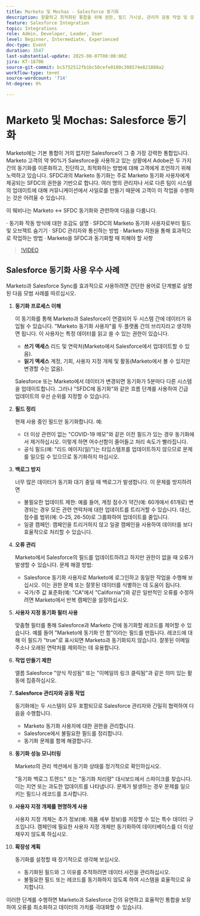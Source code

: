 ```yaml
---
title: Marketo 및 Mochas - Salesforce 동기화
description: 원활하고 최적화된 통합을 위해 권한, 필드 가시성, 관리자 공동 작업 및 모범 사례에 대한 전문가 지침과 Marketo-Salesforce 동기화를 기본으로 제공합니다.
feature: Salesforce Integration
topic: Integrations
role: Admin, Developer, Leader, User
level: Beginner, Intermediate, Experienced
doc-type: Event
duration: 3547
last-substantial-update: 2025-08-07T00:00:00Z
jira: KT-18706
source-git-commit: bc5752512fb1bc50cefe0180c308574e821888a2
workflow-type: tm+mt
source-wordcount: '714'
ht-degree: 0%

---
```



# Marketo 및 Mochas: Salesforce 동기화

Marketo에는 기본 통합이 거의 없지만 Salesforce이 그 중 가장 강력한 통합입니다. Marketo 고객의 약 90%가 Salesforce을 사용하고 있는 상황에서 Adobe은 두 가지 간의 동기화를 이론화하고, 진단하고, 최적화하는 방법에 대해 고객에게 조언하기 위해 노력하고 있습니다. SFDC과의 Marketo 동기화는 주로 Marketo 동기화 사용자에게 제공되는 SFDC의 권한을 기반으로 합니다. 여러 명의 관리자나 서로 다른 팀이 시스템의 업데이트에 대해 커뮤니케이션에서 사일로를 만들기 때문에 고객이 이 작업을 수행하는 것은 어려울 수 있습니다.

이 웨비나는 Marketo &lt;-> SFDC 동기화와 관련하여 다음을 다룹니다.

· 동기화 작동 방식에 대한 조감도 설명
· SFDC의 Marketo 동기화 사용자로부터 필드 및 오브젝트 숨기기
· SFDC 관리자와 통신하는 방법
· Marketo 지원을 통해 효과적으로 작업하는 방법
· Marketo을 SFDC과 동기화할 때 피해야 할 사항

>[!VIDEO](https://video.tv.adobe.com/v/3470624/?learn=on&enablevpops)

## Salesforce 동기화 사용 우수 사례

Marketo과 Salesforce Sync를 효과적으로 사용하려면 간단한 용어로 단계별로 설명된 다음 모범 사례를 따르십시오.

1. **동기화 프로세스 이해**

   이 동기화를 통해 Marketo과 Salesforce이 연결되어 두 시스템 간에 데이터가 유입될 수 있습니다. &quot;Marketo 동기화 사용자&quot;를 두 플랫폼 간의 브리지라고 생각하면 됩니다. 이 사용자는 특정 데이터를 읽고 쓸 수 있는 권한이 있습니다.

   * **쓰기 액세스** 리드 및 연락처(Marketo에서 Salesforce에서 업데이트할 수 있음).
   * **읽기 액세스** 계정, 기회, 사용자 지정 개체 및 활동(Marketo에서 볼 수 있지만 변경할 수는 없음).

   Salesforce 또는 Marketo에서 데이터가 변경되면 동기화가 5분마다 다른 시스템을 업데이트합니다. 그러나 &quot;SFDC에 동기화&quot;와 같은 흐름 단계를 사용하여 긴급 업데이트의 우선 순위를 지정할 수 있습니다.

1. **필드 정리**

   현재 사용 중인 필드만 동기화합니다. 예:

   * 더 이상 관련이 없는 &quot;COVID-19 메모&quot;와 같은 이전 필드가 있는 경우 동기화에서 제거하십시오. 이렇게 하면 어수선함이 줄어들고 처리 속도가 빨라집니다.
   * 공식 필드(예: &quot;리드 에이지(일)&quot;)는 타임스탬프를 업데이트하지 않으므로 문제를 일으킬 수 있으므로 동기화하지 마십시오.

1. **백로그 방지**

   너무 많은 데이터가 동기화 대기 중일 때 백로그가 발생합니다. 이 문제를 방지하려면

   * 불필요한 업데이트 제한: 예를 들어, 계정 점수가 약간(예: 60개에서 61개로) 변경되는 경우 모든 관련 연락처에 대한 업데이트를 트리거할 수 있습니다. 대신, 점수를 범위(예: 0-25, 26-50)로 그룹화하여 업데이트를 줄입니다.
   * 일괄 캠페인: 캠페인을 트리거하지 않고 일괄 캠페인을 사용하여 데이터를 보다 효율적으로 처리할 수 있습니다.

1. **오류 관리**

   Marketo에서 Salesforce의 필드를 업데이트하려고 하지만 권한이 없을 때 오류가 발생할 수 있습니다. 문제 해결 방법:

   * Salesforce 동기화 사용자로 Marketo에 로그인하고 동일한 작업을 수행해 보십시오. 이는 권한 문제 또는 잘못된 데이터를 식별하는 데 도움이 됩니다.
   * 국가/주 값 표준화(예: &quot;CA&quot;에서 &quot;California&quot;)와 같은 일반적인 오류를 수정하려면 Marketo에서 반복 캠페인을 설정하십시오.

1. **사용자 지정 동기화 필터 사용**

   맞춤형 필터를 통해 Salesforce과 Marketo 간에 동기화할 레코드를 제어할 수 있습니다. 예를 들어 &quot;Marketo에 동기화 안 함&quot;이라는 필드를 만듭니다. 레코드에 대해 이 필드가 &quot;true&quot;로 표시되면 Marketo과 동기화되지 않습니다. 잘못된 이메일 주소나 오래된 연락처를 제외하는 데 유용합니다.

1. **작업 만들기 제한**

   엘름 Salesforce &quot;양식 작성됨&quot; 또는 &quot;이메일의 링크 클릭됨&quot;과 같은 의미 있는 활동에 집중하십시오.

1. **Salesforce 관리자와 공동 작업**

   동기화에는 두 시스템이 모두 포함되므로 Salesforce 관리자와 긴밀히 협력하여 다음을 수행합니다.

   * Marketo 동기화 사용자에 대한 권한을 관리합니다.
   * Salesforce에서 불필요한 필드를 정리합니다.
   * 동기화 문제를 함께 해결합니다.

1. **동기화 성능 모니터링**

   Marketo의 관리 섹션에서 동기화 상태를 정기적으로 확인하십시오.

   &quot;동기화 백로그 트렌드&quot; 또는 &quot;동기화 처리량&quot; 대시보드에서 스파이크를 찾습니다. 이는 지연 또는 과도한 업데이트를 나타냅니다.
문제가 발생하는 경우 문제를 일으키는 필드나 레코드를 조사합니다.

1. **사용자 지정 개체를 현명하게 사용**

   사용자 지정 개체는 추가 정보(예: 제품 세부 정보)를 저장할 수 있는 특수 데이터 구조입니다. 캠페인에 필요한 사용자 지정 개체만 동기화하여 데이터베이스를 더 이상 채우지 않도록 하십시오.

1. **확장성 계획**

   동기화를 설정할 때 장기적으로 생각해 보십시오.

   * 동기화된 필드와 그 이유를 추적하려면 데이터 사전을 관리하십시오.
   * 불필요한 필드 또는 레코드를 동기화하지 않도록 하여 시스템을 효율적으로 유지합니다.

이러한 단계를 수행하면 Marketo과 Salesforce 간의 유연하고 효율적인 통합을 보장하여 오류를 최소화하고 데이터의 가치를 극대화할 수 있습니다.

